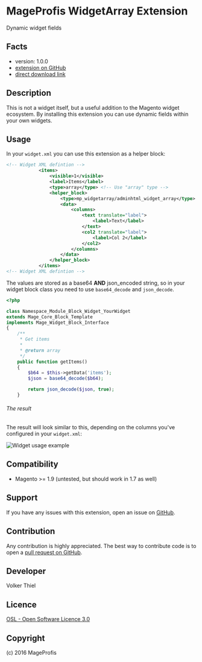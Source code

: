 MageProfis WidgetArray Extension
=====================
Dynamic widget fields

Facts
-----
- version: 1.0.0
- [extension on GitHub](https://github.com/mageprofis/MageProfis_WidgetArray)
- [direct download link](http://connect.magentocommerce.com/community/get/MageProfis_WidgetArray-1.0.0.tgz)

Description
-----------
This is not a widget itself, but a useful addition to the Magento widget ecosystem. By installing this extension you can use dynamic fields within your own widgets.

Usage
-----
In your `widget.xml` you can use this extension as a helper block:
```xml
<!-- Widget XML defintion -->
            <items>
                <visible>1</visible>
                <label>Items</label>
                <type>array</type> <!-- Use "array" type -->
                <helper_block>
                    <type>mp_widgetarray/adminhtml_widget_array</type>
                    <data>
                        <columns>
                            <text translate="label">
                                <label>Text</label>
                            </text>
                            <col2 translate="label">
                                <label>Col 2</label>
                            </col2>
                        </columns>
                    </data>
                </helper_block>
            </items>
<!-- Widget XML defintion -->
```

The values are stored as a base64 __AND__ json_encoded string, so in your widget block class you need to use `base64_decode` and `json_decode`.

```php
<?php

class Namespace_Module_Block_Widget_YourWidget
extends Mage_Core_Block_Template
implements Mage_Widget_Block_Interface
{
    /**
     * Get items
     *
     * @return array
     */
    public function getItems()
    {
        $b64 = $this->getData('items');
        $json = base64_decode($b64);

        return json_decode($json, true);
    }
```

###### The result
The result will look similar to this, depending on the columns you've configured in your `widget.xml`:

![Widget usage example](https://cloud.githubusercontent.com/assets/568497/14742831/7b2fcd76-089e-11e6-9235-f92f9296ed6c.png)

Compatibility
-------------
- Magento >= 1.9 (untested, but should work in 1.7 as well)

Support
-------
If you have any issues with this extension, open an issue on [GitHub](https://github.com/mageprofis/MageProfis_WidgetArray/issues).

Contribution
------------
Any contribution is highly appreciated. The best way to contribute code is to open a [pull request on GitHub](https://help.github.com/articles/using-pull-requests).

Developer
---------
Volker Thiel

Licence
-------
[OSL - Open Software Licence 3.0](http://opensource.org/licenses/osl-3.0.php)

Copyright
---------
(c) 2016 MageProfis

